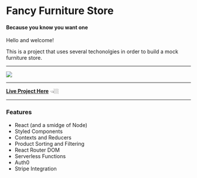 # Fancy Furniture Store

#### Because you know you want one

Hello and welcome! 

This is a project that uses several techonolgies in order to build a mock furniture store.

---

![](https://cldup.com/ggOpcOj6R0.png)

---


[**Live Project Here**](https://react-fancy-furniture-store.netlify.app)  👈🏼 

---

### Features
- React (and a smidge of Node)
- Styled Components
- Contexts and Reducers
- Product Sorting and Filtering
- React Router DOM
- Serverless Functions
- Auth0
- Stripe Integration
